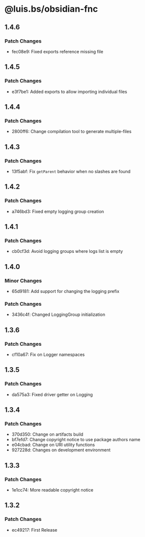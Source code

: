 # @luis.bs/obsidian-fnc

## 1.4.6

### Patch Changes

- fec08e9: Fixed exports reference missing file

## 1.4.5

### Patch Changes

- e3f7be1: Added exports to allow importing individual files

## 1.4.4

### Patch Changes

- 2800ff6: Change compilation tool to generate multiple-files

## 1.4.3

### Patch Changes

- 13f5abf: Fix `getParent` behavior when no slashes are found

## 1.4.2

### Patch Changes

- a746bd3: Fixed empty logging group creation

## 1.4.1

### Patch Changes

- cb0cf3d: Avoid logging groups where logs list is empty

## 1.4.0

### Minor Changes

- 65d9181: Add support for changing the logging prefix

### Patch Changes

- 3436c4f: Changed LoggingGroup initialization

## 1.3.6

### Patch Changes

- cf10a67: Fix on Logger namespaces

## 1.3.5

### Patch Changes

- da575a3: Fixed driver getter on Logging

## 1.3.4

### Patch Changes

- 370d350: Change on artifacts build
- bf7efd7: Change copyright notice to use package authors name
- e04cbad: Change on URI utility functions
- 927228d: Changes on development environment

## 1.3.3

### Patch Changes

- 1e1cc74: More readable copyright notice

## 1.3.2

### Patch Changes

- ec49217: First Release
